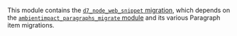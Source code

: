 This module contains the [```d7_node_web_snippet```
migration](config/install/migrate_plus.migration.d7_node_web_snippet.yml), which
depends on the [```ambientimpact_paragraphs_migrate```
module](../../ambientimpact_paragraphs/ambientimpact_paragraphs_migrate) and its
various Paragraph item migrations.
